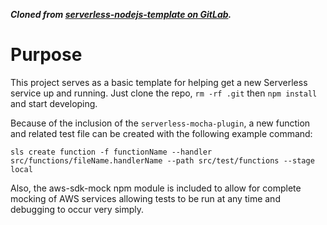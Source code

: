 ***Cloned from [serverless-nodejs-template on GitLab](https://gitlab.com/garethm/serverless-nodejs-template).***

# Purpose

This project serves as a basic template for helping get a new Serverless service
up and running. Just clone the repo, `rm -rf .git` then `npm install` and start 
developing.

Because of the inclusion of the `serverless-mocha-plugin`, a new function and
related test file can be created with the following example command:

`sls create function -f functionName --handler src/functions/fileName.handlerName --path src/test/functions --stage local`

Also, the aws-sdk-mock npm module is included to allow for complete mocking of 
AWS services allowing tests to be run at any time and debugging to occur very 
simply.